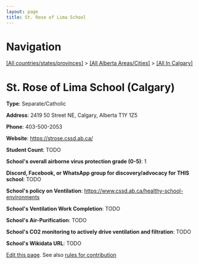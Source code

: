 ```yaml
---
layout: page
title: St. Rose of Lima School
---
```

# Navigation

[[All countries/states/provinces]](../../..) > [[All Alberta Areas/Cities]](../..) > [[All In Calgary]](..)

# St. Rose of Lima School (Calgary)

**Type**: Separate/Catholic

**Address**: 2419 50 Street NE, Calgary, Alberta T1Y 1Z5

**Phone**: 403-500-2053

**Website**: <https://strose.cssd.ab.ca/>

**Student Count**: TODO

**School's overall airborne virus protection grade (0-5)**: 1

**Discord, Facebook, or WhatsApp group for discovery/advocacy for THIS school**: TODO

**School's policy on Ventilation**: <https://www.cssd.ab.ca/healthy-school-environments>

**School's Ventilation Work Completion**: TODO

**School's Air-Purification**: TODO

**School's CO2 monitoring to actively drive ventilation and filtration**: TODO

**School's Wikidata URL**: TODO


[Edit this page](https://github.com/ventilate-schools/AB/edit/main/./Calgary/St._Rose_of_Lima_School.md). See also [rules for contribution](../../../contribution-rules/)